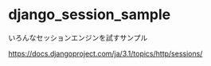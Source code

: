 # django_session_sample
いろんなセッションエンジンを試すサンプル

https://docs.djangoproject.com/ja/3.1/topics/http/sessions/
